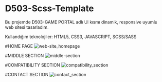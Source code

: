 # D503-Scss-Template
 Bu projemde D503-GAME PORTAL adlı UI kısmı dinamik, responsive uyumlu web sitesi tasarladım.
 
 Kullandığım teknolojiler: HTML5, CSS3, JAVASCRIPT, SCSS/SASS
 
 
#HOME PAGE
![web-site_homepage](https://github.com/sadrettingoren/D503-Scss-Template/assets/102412396/1935da54-c051-4d48-bb83-63b8ac2c0b74)

#MIDDLE SECTION
![middle-section](https://github.com/sadrettingoren/D503-Scss-Template/assets/102412396/83e97011-75bc-48de-8557-8cb021db95c0)

#COMPATIBILITY SECTION
![compatibility_section](https://github.com/sadrettingoren/D503-Scss-Template/assets/102412396/d5816357-21db-4c6a-9156-5dd7a27eb13f)

#CONTACT SECTION
![contact_section](https://github.com/sadrettingoren/D503-Scss-Template/assets/102412396/789b4c07-dad2-4bbf-9dde-08aecf20fbad)



